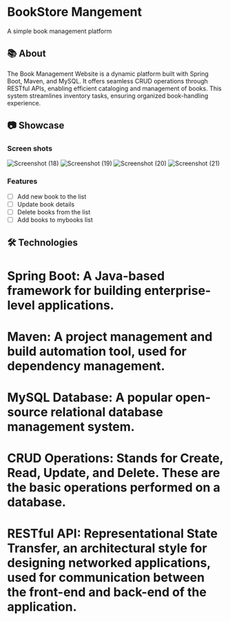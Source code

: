 # BookStore Mangement

A simple book management platform

## 📚 About
The Book Management Website is a dynamic platform built with Spring Boot, Maven, and MySQL. 
It offers seamless CRUD operations through RESTful APIs, enabling efficient cataloging and management of books.
This system streamlines inventory tasks, ensuring organized book-handling experience.

## 📷️ Showcase

### Screen shots
![Screenshot (18)](https://github.com/chaitanykishore/Bookstore/assets/113979917/abd524d7-8d40-4193-930e-e1a3fd846fbf)
![Screenshot (19)](https://github.com/chaitanykishore/Bookstore/assets/113979917/fe8a0f0a-b274-4949-98bd-cef3c20a85ef)
![Screenshot (20)](https://github.com/chaitanykishore/Bookstore/assets/113979917/7357cf31-97e2-419f-8fe2-45bce92b3bd5)
![Screenshot (21)](https://github.com/chaitanykishore/Bookstore/assets/113979917/098c2361-557c-4c6a-9179-44217d77d8ca)

### Features
- [ ] Add new book to the list
- [ ] Update book details
- [ ] Delete books from the list
- [ ] Add books to mybooks list

## 🛠️ Technologies

# Spring Boot: A Java-based framework for building enterprise-level applications.
# Maven: A project management and build automation tool, used for dependency management.
# MySQL Database: A popular open-source relational database management system.
# CRUD Operations: Stands for Create, Read, Update, and Delete. These are the basic operations performed on a database.
# RESTful API: Representational State Transfer, an architectural style for designing networked applications, used for communication between the front-end and back-end of the application.
